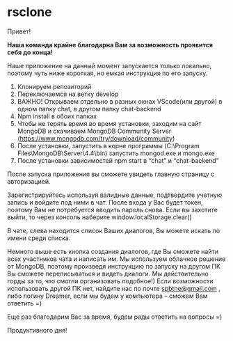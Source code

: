 # rsclone

Привет! 

**Наша команда крайне благодарна Вам за возможность проявится себя до конца!**

Наше приложение на данный момент запускается только локально,  поэтому чуть ниже короткая, но емкая инструкция по его запуску.
1)	Клонируем репозиторий
2)	Переключаемся на ветку develop
3)	ВАЖНО! Открываем отдельно в разных окнах VScode(или другой) в одном папку chat, в другом папку chat-backend
4)	Npm install в обоих папках
5)	Чтобы не терять время во время установки, заходим на сайт MongoDB и скачиваем MongoDB Community Server (https://www.mongodb.com/try/download/community)
6)	После установки, запустить в корне программы (C:\Program Files\MongoDB\Server\4.4\bin) запустить mongod.exe и mongo.exe
7)	После установки зависимостей npm start в “chat” и “chat-backend”

После запуска приложения вы сможете увидеть главную страницу с авторизацией.

Зарегистрируйтесь используя валидные данные, подтвердите учетную запись и войдите под ними в чат.
После входа у Вас будет токен, поэтому Вам не потребуется вводить пароль снова.
Если вы захотите выйти, то через консоль наберите window.localStorage.clear()

В чате, слева находится список Ваших диалогов, Вы можете искать по имени среди списка.

Немного выше есть кнопка создания диалогов, где Вы сможете найти всех участников чата и написать им. 
Мы используем облачное решение от MongoDB, поэтому произведя инструкцию по запуску на другом ПК Вы сможете переписываться и видеть диалоги. 
Мы действительно горды за то, что смогли организовать подобное!) 
Если возможности использовать другой ПК нет, найдите нас по почте spbtne@gmail.com , либо логину  Dreamer, если мы будем у компьютера – сможем Вам ответить =)

Еще раз благодарим Вас за время, будем рады ответить на вопросы =)

Продуктивного дня!



